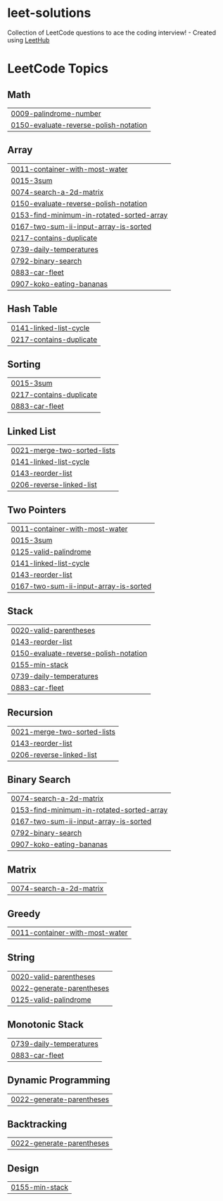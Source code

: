 # leet-solutions
Collection of LeetCode questions to ace the coding interview! - Created using [LeetHub](https://github.com/QasimWani/LeetHub)

<!---LeetCode Topics Start-->
# LeetCode Topics
## Math
|  |
| ------- |
| [0009-palindrome-number](https://github.com/ibrahimcbc/leet-solutions/tree/master/0009-palindrome-number) |
| [0150-evaluate-reverse-polish-notation](https://github.com/ibrahimcbc/leet-solutions/tree/master/0150-evaluate-reverse-polish-notation) |
## Array
|  |
| ------- |
| [0011-container-with-most-water](https://github.com/ibrahimcbc/leet-solutions/tree/master/0011-container-with-most-water) |
| [0015-3sum](https://github.com/ibrahimcbc/leet-solutions/tree/master/0015-3sum) |
| [0074-search-a-2d-matrix](https://github.com/ibrahimcbc/leet-solutions/tree/master/0074-search-a-2d-matrix) |
| [0150-evaluate-reverse-polish-notation](https://github.com/ibrahimcbc/leet-solutions/tree/master/0150-evaluate-reverse-polish-notation) |
| [0153-find-minimum-in-rotated-sorted-array](https://github.com/ibrahimcbc/leet-solutions/tree/master/0153-find-minimum-in-rotated-sorted-array) |
| [0167-two-sum-ii-input-array-is-sorted](https://github.com/ibrahimcbc/leet-solutions/tree/master/0167-two-sum-ii-input-array-is-sorted) |
| [0217-contains-duplicate](https://github.com/ibrahimcbc/leet-solutions/tree/master/0217-contains-duplicate) |
| [0739-daily-temperatures](https://github.com/ibrahimcbc/leet-solutions/tree/master/0739-daily-temperatures) |
| [0792-binary-search](https://github.com/ibrahimcbc/leet-solutions/tree/master/0792-binary-search) |
| [0883-car-fleet](https://github.com/ibrahimcbc/leet-solutions/tree/master/0883-car-fleet) |
| [0907-koko-eating-bananas](https://github.com/ibrahimcbc/leet-solutions/tree/master/0907-koko-eating-bananas) |
## Hash Table
|  |
| ------- |
| [0141-linked-list-cycle](https://github.com/ibrahimcbc/leet-solutions/tree/master/0141-linked-list-cycle) |
| [0217-contains-duplicate](https://github.com/ibrahimcbc/leet-solutions/tree/master/0217-contains-duplicate) |
## Sorting
|  |
| ------- |
| [0015-3sum](https://github.com/ibrahimcbc/leet-solutions/tree/master/0015-3sum) |
| [0217-contains-duplicate](https://github.com/ibrahimcbc/leet-solutions/tree/master/0217-contains-duplicate) |
| [0883-car-fleet](https://github.com/ibrahimcbc/leet-solutions/tree/master/0883-car-fleet) |
## Linked List
|  |
| ------- |
| [0021-merge-two-sorted-lists](https://github.com/ibrahimcbc/leet-solutions/tree/master/0021-merge-two-sorted-lists) |
| [0141-linked-list-cycle](https://github.com/ibrahimcbc/leet-solutions/tree/master/0141-linked-list-cycle) |
| [0143-reorder-list](https://github.com/ibrahimcbc/leet-solutions/tree/master/0143-reorder-list) |
| [0206-reverse-linked-list](https://github.com/ibrahimcbc/leet-solutions/tree/master/0206-reverse-linked-list) |
## Two Pointers
|  |
| ------- |
| [0011-container-with-most-water](https://github.com/ibrahimcbc/leet-solutions/tree/master/0011-container-with-most-water) |
| [0015-3sum](https://github.com/ibrahimcbc/leet-solutions/tree/master/0015-3sum) |
| [0125-valid-palindrome](https://github.com/ibrahimcbc/leet-solutions/tree/master/0125-valid-palindrome) |
| [0141-linked-list-cycle](https://github.com/ibrahimcbc/leet-solutions/tree/master/0141-linked-list-cycle) |
| [0143-reorder-list](https://github.com/ibrahimcbc/leet-solutions/tree/master/0143-reorder-list) |
| [0167-two-sum-ii-input-array-is-sorted](https://github.com/ibrahimcbc/leet-solutions/tree/master/0167-two-sum-ii-input-array-is-sorted) |
## Stack
|  |
| ------- |
| [0020-valid-parentheses](https://github.com/ibrahimcbc/leet-solutions/tree/master/0020-valid-parentheses) |
| [0143-reorder-list](https://github.com/ibrahimcbc/leet-solutions/tree/master/0143-reorder-list) |
| [0150-evaluate-reverse-polish-notation](https://github.com/ibrahimcbc/leet-solutions/tree/master/0150-evaluate-reverse-polish-notation) |
| [0155-min-stack](https://github.com/ibrahimcbc/leet-solutions/tree/master/0155-min-stack) |
| [0739-daily-temperatures](https://github.com/ibrahimcbc/leet-solutions/tree/master/0739-daily-temperatures) |
| [0883-car-fleet](https://github.com/ibrahimcbc/leet-solutions/tree/master/0883-car-fleet) |
## Recursion
|  |
| ------- |
| [0021-merge-two-sorted-lists](https://github.com/ibrahimcbc/leet-solutions/tree/master/0021-merge-two-sorted-lists) |
| [0143-reorder-list](https://github.com/ibrahimcbc/leet-solutions/tree/master/0143-reorder-list) |
| [0206-reverse-linked-list](https://github.com/ibrahimcbc/leet-solutions/tree/master/0206-reverse-linked-list) |
## Binary Search
|  |
| ------- |
| [0074-search-a-2d-matrix](https://github.com/ibrahimcbc/leet-solutions/tree/master/0074-search-a-2d-matrix) |
| [0153-find-minimum-in-rotated-sorted-array](https://github.com/ibrahimcbc/leet-solutions/tree/master/0153-find-minimum-in-rotated-sorted-array) |
| [0167-two-sum-ii-input-array-is-sorted](https://github.com/ibrahimcbc/leet-solutions/tree/master/0167-two-sum-ii-input-array-is-sorted) |
| [0792-binary-search](https://github.com/ibrahimcbc/leet-solutions/tree/master/0792-binary-search) |
| [0907-koko-eating-bananas](https://github.com/ibrahimcbc/leet-solutions/tree/master/0907-koko-eating-bananas) |
## Matrix
|  |
| ------- |
| [0074-search-a-2d-matrix](https://github.com/ibrahimcbc/leet-solutions/tree/master/0074-search-a-2d-matrix) |
## Greedy
|  |
| ------- |
| [0011-container-with-most-water](https://github.com/ibrahimcbc/leet-solutions/tree/master/0011-container-with-most-water) |
## String
|  |
| ------- |
| [0020-valid-parentheses](https://github.com/ibrahimcbc/leet-solutions/tree/master/0020-valid-parentheses) |
| [0022-generate-parentheses](https://github.com/ibrahimcbc/leet-solutions/tree/master/0022-generate-parentheses) |
| [0125-valid-palindrome](https://github.com/ibrahimcbc/leet-solutions/tree/master/0125-valid-palindrome) |
## Monotonic Stack
|  |
| ------- |
| [0739-daily-temperatures](https://github.com/ibrahimcbc/leet-solutions/tree/master/0739-daily-temperatures) |
| [0883-car-fleet](https://github.com/ibrahimcbc/leet-solutions/tree/master/0883-car-fleet) |
## Dynamic Programming
|  |
| ------- |
| [0022-generate-parentheses](https://github.com/ibrahimcbc/leet-solutions/tree/master/0022-generate-parentheses) |
## Backtracking
|  |
| ------- |
| [0022-generate-parentheses](https://github.com/ibrahimcbc/leet-solutions/tree/master/0022-generate-parentheses) |
## Design
|  |
| ------- |
| [0155-min-stack](https://github.com/ibrahimcbc/leet-solutions/tree/master/0155-min-stack) |
<!---LeetCode Topics End-->